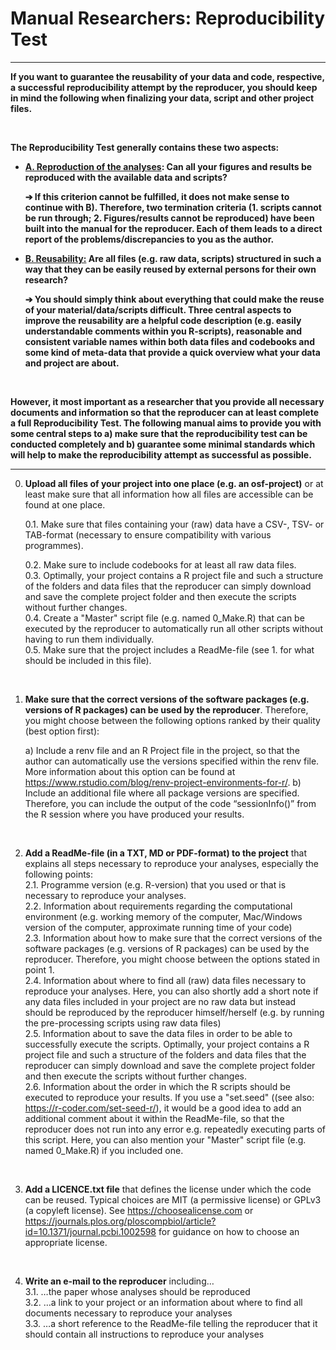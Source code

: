 # Manual Researchers: Reproducibility Test

------

**If you want to guarantee the reusability of your data and code, respective, a successful reproducibility attempt by the reproducer, you should keep in mind the following when finalizing your data, script and other project files.**  

<br>

**The Reproducibility Test generally contains these two aspects:**

- **<u>A. Reproduction of the analyses</u>: Can all your figures and results be reproduced with the available data and scripts?**

  **➔ If this criterion cannot be fulfilled, it does not make sense to continue with B). Therefore, two termination criteria (1. scripts cannot be run through; 2. Figures/results cannot be reproduced) have been built into the manual for the reproducer. Each of them leads to a direct report of the problems/discrepancies to you as the author.**

- **<u>B. Reusability:</u> Are all files (e.g. raw data, scripts) structured in such a way that they can be easily reused by external persons for their own research?**

  **➔ You should simply think about everything that could make the reuse of your material/data/scripts difficult. Three central aspects to improve the reusability are a helpful code description (e.g. easily understandable comments within you R-scripts), reasonable and consistent variable names within both data files and codebooks and some kind of meta-data that provide a quick overview what your data and project are about.**

<br>

**However, it most important as a researcher that you provide all necessary documents and information so that the reproducer can at least complete a full Reproducibility Test. The following manual aims to provide you with some central steps to a) make sure that the reproducibility test can be conducted completely and b) guarantee some minimal standards which will help to make the reproducibility attempt as successful as possible.**

------------------------------------------------------------------------

0. **Upload all files of your project into one place (e.g. an osf-project)** or at least make sure that all information how all files are accessible can be found at one place.

   0.1. Make sure that files containing your (raw) data have a CSV-, TSV- or TAB-format (necessary to ensure compatibility with various programmes).  

   0.2. Make sure to include codebooks for at least all raw data files.  
   0.3. Optimally, your project contains a R project file and such a structure of the folders and data files that the reproducer can simply download and save the complete project folder and then execute the scripts without further changes.  
   0.4. Create a "Master" script file (e.g. named 0_Make.R) that can be executed by the reproducer to automatically run all other scripts without having to run them individually.  
   0.5. Make sure that the project includes a ReadMe-file (see 1. for what should be included in this file).  

   <br>

1. **Make sure that the correct versions of the software packages (e.g. versions of R packages) can be used by the reproducer**. Therefore, you might choose between the following options ranked by their quality (best option first):

    a) Include a renv file and an R Project file in the project, so that the author can automatically use the versions specified within the renv file. More information about this option can be found at https://www.rstudio.com/blog/renv-project-environments-for-r/.
    b) Include an additional file where all package versions are specified. Therefore, you can include the output of the code “sessionInfo()” from the R session where you have produced your results.  

  <br>

2. **Add a ReadMe-file (in a TXT, MD or PDF-format) to the project** that explains all steps necessary to reproduce your analyses, especially the following points:  
  2.1. Programme version (e.g. R-version) that you used or that is necessary to reproduce your analyses.  
  2.2. Information about requirements regarding the computational environment (e.g. working memory of the computer, Mac/Windows version of the computer, approximate running time of your code)  
  2.3. Information about how to make sure that the correct versions of the software packages (e.g. versions of R packages) can be used by the reproducer. Therefore, you might choose between the options stated in point 1.  
  2.4. Information about where to find all (raw) data files necessary to reproduce your analyses. Here, you can also shortly add a short note if any data files included in your project are no raw data but instead should be reproduced by the reproducer himself/herself (e.g. by running the pre-processing scripts using raw data files)  
  2.5. Information about to save the data files in order to be able to successfully execute the scripts. Optimally, your project contains a R project file and such a structure of the folders and data files that the reproducer can simply download and save the complete project folder and then execute the scripts without further changes.  
  2.6. Information about the order in which the R scripts should be executed to reproduce your results. If you use a "set.seed" ((see also: https://r-coder.com/set-seed-r/), it would be a good idea to add an additional comment about it within the ReadMe-file, so that the reproducer does not run into any error e.g. repeatedly executing parts of this script. Here, you can also mention your "Master" script file (e.g. named 0_Make.R) if you included one.  

  <br>

3. **Add a LICENCE.txt file** that defines the license under which the code can be reused. Typical choices are MIT (a permissive license) or GPLv3 (a copyleft license). See https://choosealicense.com or https://journals.plos.org/ploscompbiol/article?id=10.1371/journal.pcbi.1002598 for guidance on how to choose an appropriate license.  

  <br>

4. **Write an e-mail to the reproducer** including…  
  3.1. …the paper whose analyses should be reproduced  
  3.2. …a link to your project or an information about where to find all documents necessary to reproduce your analyses  
  3.3. …a short reference to the ReadMe-file telling the reproducer that it should contain all instructions to reproduce your analyses
